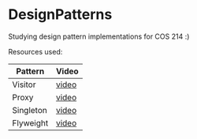 # DesignPatterns
Studying design pattern implementations for COS 214 :)

Resources used:

| Pattern | Video |
| ----------- | ----------- |
| Visitor | [video](https://www.youtube.com/watch?v=DZPJdq4JfWE)|
| Proxy | [video](https://www.youtube.com/watch?v=NwaabHqPHeM) |
| Singleton | [video](https://www.youtube.com/watch?v=hUE_j6q0LTQ) |
| Flyweight | [video](https://www.youtube.com/watch?v=jAv2ZrTBXso) |
